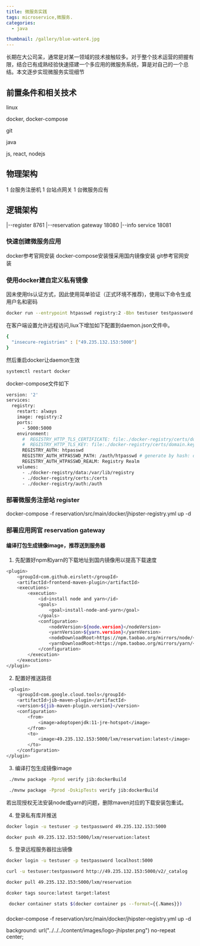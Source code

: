 ```yaml
---
title: 微服务实践
tags: microservice,微服务.
categories: 
  - java

thumbnail: /gallery/blue-water4.jpg
---
```

长期在大公司呆，通常是对某一领域的技术接触较多。对于整个技术运营的把握有限，结合已有成熟经验快速搭建一个多应用的微服务系统，算是对自己的一个总结。本文逐步实现微服务实现细节
<!-- more -->

## 前置条件和相关技术

linux

docker, docker-compose

git 

java

js, react, nodejs


## 物理架构
1 台服务注册机
1 台站点网关
1 台微服务应有


## 逻辑架构

   |--register 8761
   |--reservation gateway 18080
   |--info service 18081

### 快速创建微服务应用

docker参考官网安装
docker-compose安装慢采用国内镜像安装
git参考官网安装


### 使用docker建自定义私有镜像

因未使用tls认证方式，因此使用简单验证（正式环境不推荐)，使用以下命令生成用户名和密码

```bash
docker run --entrypoint htpasswd registry:2 -Bbn testuser testpassword > ./docker-registry/auth/htpasswd
```

在客户端设置允许远程访问,liux下增加如下配置到daemon.json文件中。
```bash
{
  "insecure-registries" : ["49.235.132.153:5000"]
}
```
然后重启docker让daemon生效
```bash
systemctl restart docker
```
docker-compose文件如下
```bash
version: '2'
services:
  registry:
    restart: always
    image: registry:2
    ports:
      - 5000:5000
    environment:
      #  REGISTRY_HTTP_TLS_CERTIFICATE: file:./docker-registry/certs/domain.crt
      #  REGISTRY_HTTP_TLS_KEY: file:./docker-registry/certs/domain.key
      REGISTRY_AUTH: htpasswd
      REGISTRY_AUTH_HTPASSWD_PATH: /auth/htpasswd # generate by hash: docker run --entrypoint htpasswd registry:2 -Bbn testuser testpassword > ./docker-registry/auth/htpasswd
      REGISTRY_AUTH_HTPASSWD_REALM: Registry Realm
    volumes:
      - ./docker-registry/data:/var/lib/registry
      - ./docker-registry/certs:/certs
      - ./docker-registry/auth:/auth
```

### 部署微服务注册站 register

docker-compose -f reservation/src/main/docker/jhipster-registry.yml up -d



### 部署应用网官 reservation gateway

#### 编译打包生成镜像image，推荐送到服务器

1. 先配置好npm和yarn的下载地址到国内镜像用以提高下载速度

```bash
<plugin>
    <groupId>com.github.eirslett</groupId>
    <artifactId>frontend-maven-plugin</artifactId>
    <executions>
        <execution>
            <id>install node and yarn</id>
            <goals>
                <goal>install-node-and-yarn</goal>
            </goals>
            <configuration>
                <nodeVersion>${node.version}</nodeVersion>
                <yarnVersion>${yarn.version}</yarnVersion>
                <nodeDownloadRoot>https://npm.taobao.org/mirrors/node/</nodeDownloadRoot>
                <yarnDownloadRoot>https://npm.taobao.org/mirrors/yarn/</yarnDownloadRoot>
            </configuration>
        </execution>
    </executions>
</plugin>
```

2. 配置好推送路径
```bash
 <plugin>
    <groupId>com.google.cloud.tools</groupId>
    <artifactId>jib-maven-plugin</artifactId>
    <version>${jib-maven-plugin.version}</version>
    <configuration>
        <from>
            <image>adoptopenjdk:11-jre-hotspot</image>
        </from>
        <to>
            <image>49.235.132.153:5000/lxm/reservation:latest</image>
        </to>
    </configuration>
</plugin>
```

3. 编译打包生成镜像image
```bash
 ./mvnw package -Pprod verify jib:dockerBuild

 ./mvnw package -Pprod -DskipTests verify jib:dockerBuild

 ```

 若出现授权无法安装node或yarn的问题，删除maven对应的下载安装包重试。

 4. 登录私有库并推送

```bash
docker login -u testuser -p testpassword 49.235.132.153:5000

docker push 49.235.132.153:5000/lxm/reservation:latest
 ```

5. 登录远程服务器拉出镜像
```bash
docker login -u testuser -p testpassword localhost:5000

curl -u testuser:testpassword http://49.235.132.153:5000/v2/_catalog

docker pull 49.235.132.153:5000/lxm/reservation

dcoker tags source:latest target:latest

 docker container stats $(docker container ps --format={{.Names}})
 ```


 ### 
docker-compose -f reservation/src/main/docker/jhipster-registry.yml up -d


  background: url("../../../content/images/logo-jhipster.png") no-repeat center;




